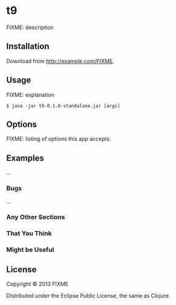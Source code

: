 # t9

FIXME: description

## Installation

Download from http://example.com/FIXME.

## Usage

FIXME: explanation

    $ java -jar t9-0.1.0-standalone.jar [args]

## Options

FIXME: listing of options this app accepts.

## Examples

...

### Bugs

...

### Any Other Sections
### That You Think
### Might be Useful

## License

Copyright © 2013 FIXME

Distributed under the Eclipse Public License, the same as Clojure.
